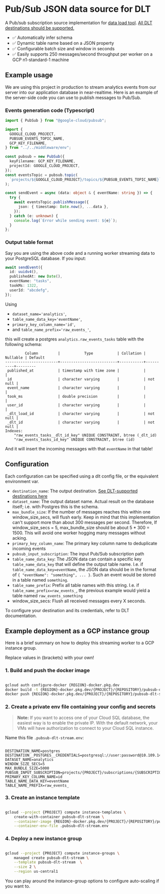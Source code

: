 # Pub/Sub JSON data source for DLT

A Pub/sub subscription source implementation for [data load tool](https://dlthub.com/).
[All DLT destinations should be supported.](https://dlthub.com/docs/dlt-ecosystem/destinations/)

- ✅ Automatically infer schema
- ✅ Dynamic table name based on a JSON property
- ✅ Configurable batch size and window in seconds
- ✅ Easily supports 250 messages/second throughput per worker on a GCP n1-standard-1 machine

## Example usage

We are using this project in production to stream analytics events from our server into
our application database in near-realtime. Here is an example of the server-side code
you can use to publish messages to Pub/Sub.

### Events generation code (Typescript)

```typescript
import { PubSub } from "@google-cloud/pubsub";

import {
  GOOGLE_CLOUD_PROJECT,
  PUBSUB_EVENTS_TOPIC_NAME,
  GCP_KEY_FILENAME,
} from "../../middleware/env";

const pubsub = new PubSub({
  keyFilename: GCP_KEY_FILENAME,
  projectId: GOOGLE_CLOUD_PROJECT,
});
const eventsTopic = pubsub.topic(
  `projects/${GOOGLE_CLOUD_PROJECT}/topics/${PUBSUB_EVENTS_TOPIC_NAME}`
);

const sendEvent = async (data: object & { eventName: string }) => {
  try {
    await eventsTopic.publishMessage({
      json: { timestamp: Date.now(), ...data },
    });
  } catch (e: unknown) {
    console.log(`Error while sending event: ${e}`);
  }
};
```

### Output table format

Say you are using the above code and a running worker streaming data to your PostgreSQL database. If you input:

```typescript
await sendEvent({
  id: uuidv4(),
  publishedAt: new Date(),
  eventName: "tasks",
  tookMs: 1322,
  userId: "abcdefg",
});
```

Using

- `dataset_name='analytics'`,
- `table_name_data_key='eventName'`,
- `primary_key_column_name='id'`,
- and `table_name_prefix='raw_events_'`,

this will create a postgres `analytics.raw_events_tasks` table with the following
schema:

```
         Column         |           Type           | Collation | Nullable | Default
------------------------+--------------------------+-----------+----------+---------
 published_at           | timestamp with time zone |           |          |
 id                     | character varying        |           | not null |
 event_name             | character varying        |           |          |
 took_ms                | double precision         |           |          |
 user_id                | character varying        |           |          |
 _dlt_load_id           | character varying        |           | not null |
 _dlt_id                | character varying        |           | not null |
Indexes:
    "raw_events_tasks__dlt_id_key" UNIQUE CONSTRAINT, btree (_dlt_id)
    "raw_events_tasks_id_key" UNIQUE CONSTRAINT, btree (id)

```

And it will insert the incoming messages with that `eventName` in that table!

## Configuration

Each configuration can be specified using a dlt config file, or the equivalent
environment var.

- `destination_name`: The output destination. [See DLT-supported destinations here](https://dlthub.com/docs/dlt-ecosystem/destinations/)
- `dataset_name`: The output dataset name. Actual result on the database itself; i.e.
  with Postgres this is the schema.
- `max_bundle_size`: If the number of messages reaches this within one window_size_secs,
  will flush early. Keep in mind that this implementation can't support more than about
  300 messages per second. Therefore, If window_size_secs = 5, max_bundle_size should be
  about 5 \* 300 = 1500. This will avoid one worker hogging many messages without
  acking.
- `primary_key_column_name`: The primary key column name to deduplicate incoming events
- `pubsub_input_subscription`: The input Pub/Sub subscription path
- `table_name_data_key`: The JSON data can contain a specific key `table_name_data_key`
  that will define the output table name. I.e. if `table_name_data_key=eventName`, the
  JSON data should be in the format of `{ "eventName": "something", ... }`. Such an
  event would be stored in a table named `something`.
- `table_name_prefix`: Prefix all table names with this string. I.e. if
  `table_name_prefix=raw_events_`, the previous example would yield a table named
  `raw_events_something`
- window_size_secs: Flush all received messages every X seconds.

To configure your destination and its credentials, refer to DLT documentation.

## Example deployment as a GCP instance group

Here is a brief summary on how to deploy this streaming worker to a GCP instance group.

Replace values in {brackets} with your own!

### 1. Build and push the docker image

```bash

gcloud auth configure-docker {REGION}-docker.pkg.dev
docker build -t {REGION}-docker.pkg.dev/{PROJECT}/{REPOSITORY}/pubsub-dlt-stream:latest .
docker push {REGION}-docker.pkg.dev/{PROJECT}/{REPOSITORY}/pubsub-dlt-stream:latest

```

### 2. Create a private env file containing your config and secrets

> **Note:** If you want to access one of your Cloud SQL database, the easiest way is to
> enable the private IP. With the default network, your VMs will have authorization to
> connect to your Cloud SQL instance.

Name this file `.pubsub-dlt-stream.env`:

```env

DESTINATION_NAME=postgres
DESTINATION__POSTGRES__CREDENTIALS=postgresql://user:password@10.109.144.1:5432/db
DATASET_NAME=analytics
WINDOW_SIZE_SECS=5
MAX_BUNDLE_SIZE=5000
PUBSUB_INPUT_SUBSCRIPTION=projects/{PROJECT}/subscriptions/{SUBSCRIPTION_NAME}
PRIMARY_KEY_COLUMN_NAME=id
TABLE_NAME_DATA_KEY=eventName
TABLE_NAME_PREFIX=raw_events_
```

### 3. Create an instance template

```bash

gcloud --project {PROJECT} compute instance-templates \
    create-with-container pubsub-dlt-stream \
    --container-image {REGION}-docker.pkg.dev/{PROJECT}/{REPOSITORY}/pubsub-dlt-stream \
    --container-env-file .pubsub-dlt-stream.env

```

### 4. Deploy a new instance group

```bash

gcloud --project {PROJECT} compute instance-groups \
    managed create pubsub-dlt-stream \
    --template pubsub-dlt-stream  \
    --size 2 \
    --region us-central1

```

You can play around the instance-group options to configure auto-scaling if you want to.
